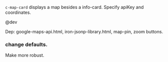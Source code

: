 
`c-map-card` displays a map besides a info-card. Specify apiKey and coordinates.

@dev

Dep: google-maps-api.html, iron-jsonp-library.html,
   map-pin, zoom buttons.


### change defaults. ###

Make more robust.
